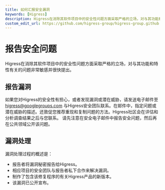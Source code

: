 ```yaml
---
title: 如何汇报安全漏洞
keywords: [Higress]
description: Higress在消除其软件项目中的安全性问题方面采取严格的立场，对与其功能和特性有关的问题非常敏感并很快提出。
custom_edit_url: https://github.com/higress-group/higress-group.github.io/blob/main/src/content/docs/developers/zh-cn/contributor-guide/reporting-security-issues_dev.md
---
```


# 报告安全问题

Higress在消除其软件项目中的安全性问题方面采取严格的立场，对与其功能和特性有关的问题非常敏感并很快提出。

## 报告漏洞

如果您对Higress的安全性有担心，或者发现漏洞或潜在威胁，请发送电子邮件至[higress@googlegroups.com](mailto:higress@googlegroups.com)
与Higress安全团队联系。在邮件中，指定问题或潜在威胁的描述。还敦促您推荐重现和复制问题的方法。Higress社区会在评估和分析调查结果之后与您联系。  请先注意在安全电子邮件中报告安全问题，然后再在公共领域公开该问题。  

## 漏洞处理  

漏洞处理过程的概述是：

*   报告者将漏洞秘密报告给Higress。
*   相应项目的安全团队与报告者私下合作来解决漏洞。
*   制作了包含该修复程序的有关Higress产品的新版本。
*   该漏洞已公开宣布。

